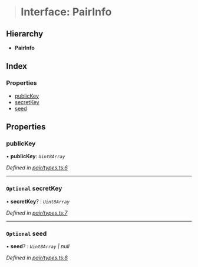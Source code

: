 > # Interface: PairInfo

## Hierarchy

* **PairInfo**

## Index

### Properties

* [publicKey](_pair_types_.pairinfo.md#publickey)
* [secretKey](_pair_types_.pairinfo.md#optional-secretkey)
* [seed](_pair_types_.pairinfo.md#optional-seed)

## Properties

###  publicKey

• **publicKey**: *`Uint8Array`*

*Defined in [pair/types.ts:6](https://github.com/polkadot-js/common/blob/de7e9f8/packages/keyring/src/pair/types.ts#L6)*

___

### `Optional` secretKey

• **secretKey**? : *`Uint8Array`*

*Defined in [pair/types.ts:7](https://github.com/polkadot-js/common/blob/de7e9f8/packages/keyring/src/pair/types.ts#L7)*

___

### `Optional` seed

• **seed**? : *`Uint8Array` | null*

*Defined in [pair/types.ts:8](https://github.com/polkadot-js/common/blob/de7e9f8/packages/keyring/src/pair/types.ts#L8)*